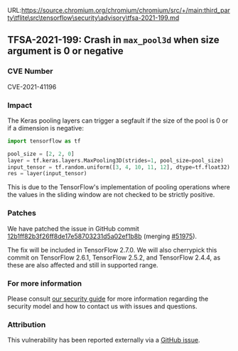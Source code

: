 URL:https://source.chromium.org/chromium/chromium/src/+/main:third_party\tflite\src\tensorflow\security\advisory\tfsa-2021-199.md
## TFSA-2021-199: Crash in `max_pool3d` when size argument is 0 or negative

### CVE Number
CVE-2021-41196

### Impact
The Keras pooling layers can trigger a segfault if the size of the pool is 0 or if a dimension is negative:

```python
import tensorflow as tf

pool_size = [2, 2, 0]
layer = tf.keras.layers.MaxPooling3D(strides=1, pool_size=pool_size)
input_tensor = tf.random.uniform([3, 4, 10, 11, 12], dtype=tf.float32)
res = layer(input_tensor)
```

This is due to the TensorFlow's implementation of pooling operations where the values in the sliding window are not checked to be strictly positive.

### Patches
We have patched the issue in GitHub commit [12b1ff82b3f26ff8de17e58703231d5a02ef1b8b](https://github.com/tensorflow/tensorflow/commit/12b1ff82b3f26ff8de17e58703231d5a02ef1b8b) (merging [#51975](https://github.com/tensorflow/tensorflow/pull/51975)).

The fix will be included in TensorFlow 2.7.0. We will also cherrypick this commit on TensorFlow 2.6.1, TensorFlow 2.5.2, and TensorFlow 2.4.4, as these are also affected and still in supported range.

### For more information
Please consult [our security guide](https://github.com/tensorflow/tensorflow/blob/master/SECURITY.md) for more information regarding the security model and how to contact us with issues and questions.

### Attribution
This vulnerability has been reported externally via a [GitHub issue](https://github.com/tensorflow/tensorflow/issues/51936).
